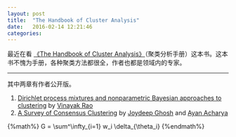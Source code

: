 ```yaml
---
layout: post
title:  "The Handbook of Cluster Analysis"
date:   2016-02-14 12:21:46
categories:
---
```


最近在看 [《The Handbook of Cluster Analysis》](https://www.crcpress.com/Handbook-of-Cluster-Analysis/Hennig-Meila-Murtagh-Rocci/9781466551886)（聚类分析手册）这本书。这本书不愧为手册，各种聚类方法都很全，作者也都是领域内的专家。 

----

其中两章有作者公开版。

1. [Dirichlet process mixtures and nonparametric Bayesian approaches to clustering](http://www.stat.purdue.edu/~varao/pubs/dpclstr_bookch.pdf) by [Vinayak Rao](http://www.stat.purdue.edu/~varao/)
2. [A Survey of Consensus Clustering](http://aacharya.github.io/pdfs/ghac13b.pdf) by [Joydeep Ghosh](http://ideal.ece.utexas.edu/ghosh/) and [Ayan Acharya](http://aacharya.github.io/)

{%math%}
G = \sum^\infty_{i=1} w_i \delta_{\theta_i}
{%endmath%}
